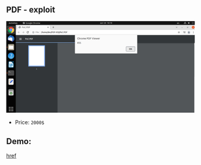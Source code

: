 ## PDF - exploit

![](https://github.com/nu11secur1ty/XSS-Management/blob/main/XSS-PDF-exploit/docs/Screenshot%202021-10-24%20101930.png)

- Price: `2000$`

## Demo:
[href](https://www.nu11secur1ty.com/2021/10/pdf-xss-payload-manager.html)
